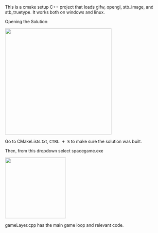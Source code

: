 
This is a cmake setup C++ project that loads glfw, opengl, stb_image, and stb_truetype. It works both on windows and linux.

<p>Opening the Solution:</p> 

<img src="https://raw.githubusercontent.com/meemknight/photos/master/llge1.gif" width="350">

Go to CMakeLists.txt, <kbd>CTRL + S</kbd> to make sure the solution was built.

Then, from this dropdown select spacegame.exe

<img src="https://raw.githubusercontent.com/meemknight/photos/master/llge3.gif" width="200">

gameLayer.cpp has the main game loop and relevant code. 
